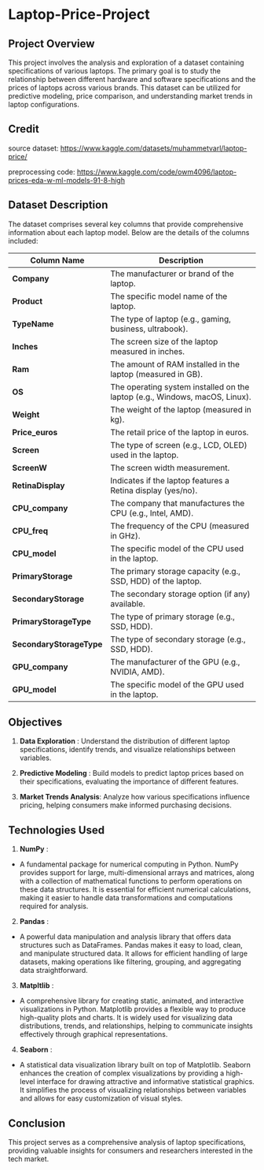 # Laptop-Price-Project

## Project Overview

This project involves the analysis and exploration of a dataset containing specifications of various laptops. The primary goal is to study the relationship between different hardware and software specifications and the prices of laptops across various brands. This dataset can be utilized for predictive modeling, price comparison, and understanding market trends in laptop configurations.

## Credit

source dataset: https://www.kaggle.com/datasets/muhammetvarl/laptop-price/

preprocessing code: https://www.kaggle.com/code/owm4096/laptop-prices-eda-w-ml-models-91-8-high

## Dataset Description

The dataset comprises several key columns that provide comprehensive information about each laptop model. Below are the details of the columns included:

|      Column Name  | 	Description  |
|-------------------|----------------|
| __Company__  |	The manufacturer or brand of the laptop. |
|  __Product__ |	The specific model name of the laptop.  |
|   __TypeName__  |	The type of laptop (e.g., gaming, business, ultrabook). |
| __Inches__ |	The screen size of the laptop measured in inches. |
|  __Ram__  |	The amount of RAM installed in the laptop (measured in GB).  |
|  __OS__  |	The operating system installed on the laptop (e.g., Windows, macOS, Linux).|
|  __Weight__  |	The weight of the laptop (measured in kg).  |
| __Price_euros__  |	The retail price of the laptop in euros.  |
|  __Screen__  |	The type of screen (e.g., LCD, OLED) used in the laptop.   |
|   __ScreenW__  |	The screen width measurement.  |
|  __RetinaDisplay__  |	Indicates if the laptop features a Retina display (yes/no).  |
|   __CPU_company__  |	The company that manufactures the CPU (e.g., Intel, AMD). |
|  __CPU_freq__ |	The frequency of the CPU (measured in GHz). |
|  __CPU_model__  |	The specific model of the CPU used in the laptop.  |
| __PrimaryStorage__   |	The primary storage capacity (e.g., SSD, HDD) of the laptop.  |
|  __SecondaryStorage__  |	The secondary storage option (if any) available.  |
|  __PrimaryStorageType__  |	The type of primary storage (e.g., SSD, HDD). |
|  __SecondaryStorageType__  |	The type of secondary storage (e.g., SSD, HDD). |
| __GPU_company__ | The manufacturer of the GPU (e.g., NVIDIA, AMD). |
|  __GPU_model__  |	The specific model of the GPU used in the laptop.  |


## Objectives


1. __Data Exploration__ : Understand the distribution of different laptop specifications, identify trends, and visualize relationships between variables.
   
2. __Predictive Modeling__ : Build models to predict laptop prices based on their specifications, evaluating the importance of different features.
   
3. __Market Trends Analysis__: Analyze how various specifications influence pricing, helping consumers make informed purchasing decisions.

## Technologies Used

1. __NumPy__ :

- A fundamental package for numerical computing in Python. NumPy provides support for large, multi-dimensional arrays and matrices, along with a collection of mathematical functions to perform operations on these data structures. It is essential for efficient numerical calculations, making it easier to handle data transformations and computations required for analysis.


2. __Pandas__ :

- A powerful data manipulation and analysis library that offers data structures such as DataFrames. Pandas makes it easy to load, clean, and manipulate structured data. It allows for efficient handling of large datasets, making operations like filtering, grouping, and aggregating data straightforward.
  
3. __Matpltlib__ :

- A comprehensive library for creating static, animated, and interactive visualizations in Python. Matplotlib provides a flexible way to produce high-quality plots and charts. It is widely used for visualizing data distributions, trends, and relationships, helping to communicate insights effectively through graphical representations.

4. __Seaborn__ :
 
  - A statistical data visualization library built on top of Matplotlib. Seaborn enhances the creation of complex visualizations by providing a high-level interface for drawing attractive and informative statistical graphics. It simplifies the process of visualizing relationships between variables and allows for easy customization of visual styles.
 
    
## Conclusion

This project serves as a comprehensive analysis of laptop specifications, providing valuable insights for consumers and researchers interested in the tech market. 
